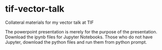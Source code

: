 # tif-vector-talk
Collateral materials for my vector talk at TIF

The powerpoint presentation is merely for the purpose of the presentation. Download the ipynb files for Jupyter Notebooks. Those who do not have Jupyter, download the python files and run them from python prompt.
